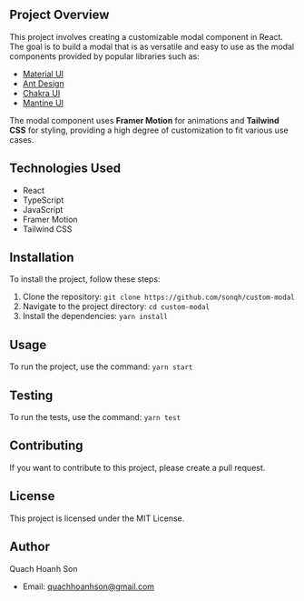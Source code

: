 ## Project Overview

This project involves creating a customizable modal component in React. The goal is to build a modal that is as versatile and easy to use as the modal components provided by popular libraries such as:

- [Material UI](https://mui.com/material-ui/react-modal/)
- [Ant Design](https://ant.design/components/modal)
- [Chakra UI](https://chakra-ui.com/docs/components/modal)
- [Mantine UI](https://mantine.dev/core/modal/)

The modal component uses **Framer Motion** for animations and **Tailwind CSS** for styling, providing a high degree of customization to fit various use cases.

## Technologies Used

- React
- TypeScript
- JavaScript
- Framer Motion
- Tailwind CSS

## Installation

To install the project, follow these steps:

1. Clone the repository: `git clone https://github.com/sonqh/custom-modal`
2. Navigate to the project directory: `cd custom-modal`
3. Install the dependencies: `yarn install`

## Usage

To run the project, use the command: `yarn start`

## Testing

To run the tests, use the command: `yarn test`

## Contributing

If you want to contribute to this project, please create a pull request.

## License

This project is licensed under the MIT License.

## Author

Quach Hoanh Son
- Email: quachhoanhson@gmail.com